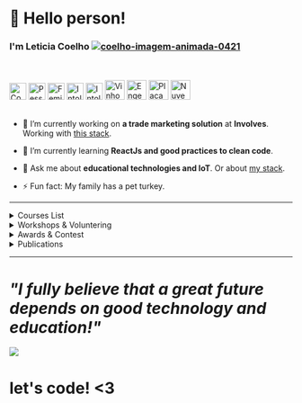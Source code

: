 # 👋 Hello person!
### I'm Leticia Coelho <a href="https://www.imagensanimadas.com/cat-coelhos-327.htm">  <img src="https://www.imagensanimadas.com/data/media/327/coelho-imagem-animada-0421.gif" border="0" alt="coelho-imagem-animada-0421" /></a>
<br><br>
<img src="https://image.flaticon.com/icons/png/512/2071/2071756.png" border="0" alt="Computador" height="30" />   <img src="https://image.flaticon.com/icons/svg/63/63962.svg" border="0" alt="Pessoa com deficiência" height="30" />
<img src="https://image.flaticon.com/icons/svg/1458/1458349.svg" border="0" alt="Feminista" height="30" />
<img src="https://img.icons8.com/ios/452/no-gluten.png" border="0" alt="Intolerânte ao Gluten" height="30" />
<img src="https://img.icons8.com/ios/72/non-lactose-food.png" border="0" alt="Intolerânte a lactose" height="30" />
<img src="https://image.flaticon.com/icons/svg/1691/1691089.svg" border="0" alt="Vinho" height="35" />
<img src="https://image.flaticon.com/icons/svg/2103/2103334.svg" border="0" alt="Engenheira" height="35" />
<img src="https://image.flaticon.com/icons/svg/2302/2302989.svg" border="0" alt="Placa de sistemas embarcados" height="35" />
<img src="https://encrypted-tbn0.gstatic.com/images?q=tbn%3AANd9GcSw8u0aPbGeOtNHMC17aBLETfZmkx3fejOfWA&usqp=CAU" border="0" alt="Nuvem de conectividade" height="35" />
<br><br>


- 🔭 I’m currently working on **a trade marketing solution** at **Involves**. 
Working with <a href="https://stackshare.io/leticiacoelho/involves">this stack</a>.
    
- 🌱 I’m currently learning **ReactJs and good practices to clean code**.
- 💬 Ask me about **educational technologies and IoT**. Or about <a href="https://stackshare.io/leticiacoelho/my-stack">my stack</a>.
- ⚡ Fun fact: My family has a pet turkey.

---- 
<!--START_SECTION:table-->
<details>
<summary>Courses List</summary>


| Course | Place | Hours |
| :---: | :---: | :---: |
| Forum internacional de Software Livre - Internet of Things | Porto Alegre-RS | 60 Hr |
| SBESC - School of Embedded Systems - SBC | João Pessoa-PB | 60 Hr |
| Empretec - Sebrae | Florianópolis-SC | 63 Hr |
| The developers conference - Machine Learning / IOT - GlobalCode | Florianópolis-SC | 33 Hr |
| Introduction to space technologies - INPE | São José dos Campos-SP | 126 Hr |
| Application of Machine Learning Techniques Using R - IFSC | São José-SC | 3 Hr |
| Matlab - IFSC | São José-SC | 66 Hr |
| Hackathon NASA SpaceApps | Florianópolis-SC | 22Hr |
| React Professional| Udemy | 21 Hr |

</details>
<details>
<summary>Workshops & Voluntering</summary>


| Role | Topic | Place | Year |
| :---: | :---: | :---: | :---: |
| Teacher | Workshop Arduino - basic | São José-SC | 2015 ~ 2016 |
| Speaker | Workshop Business model canvas - basic | São José-SC | 2016 |
| Teacher | Django Girls | Florianópolis-SC | 2016 |
| Speaker | Brainstorming - basic| São José-SC | 2017 |
| Organizing committee | The developers Conference | Florianópolis-SC | 2017 |
| Teacher | Tia Portal V15 Siemens - For SENAI teachers | Vitória da Conquista-BA | 2018 |
| Mentor Tech & Business | Hackathon Agroup |  Cuiabá, MT | 2019 |
| Mentor Tech & Business | Startup Weekend Woman | Florianópolis-SC | 2019 |
| Speaker | ENTIDV | Florianópolis-SC | 2019 |
| Technical Mentor | Conecta Startup Brazil | Online | 2020 |

</details>

<details>
<summary>Awards & Contest</summary>


| Topic | Grand |
| :---: | :---: |
| Second place at the IFSC Innovative Ideas Contest | 7.000,00 BRL grand |
| Final step at the Sinapses of Innovation Contest | Innovation & Entrepreuner training |
| Final step at Intel Embedded Systems Competition | Embedded Systems training |

</details>

<details>
<summary>Publications</summary>


| Topic | Type | Symposium | Place |
| :---: | :---: | :---: | :---: |
| TKmed - Medication aid system | Extended abstract | VI Brazilian Symposium on Computing Systems Engineering | João Pessoa-PB |
| TKmed - Sistema de auxílio à medicação | Abstract | Mostra Científico Cultural | São José-SC|
| Differentiating simulations and real (remote) experiments. | Full paper | 5th International Conference on Technological Ecosystems for Enhancing Multiculturality | Cádiz, Espanha|
| Estudo Comparativo entre Laboratórios Remotos e Simuladores.| Chapter | TICAI 2017 - TICs para el Aprendizaje de la Ingeniería. | ISBN 978-84-8158-774-6 ©IEEE|
| Simulação da operação e comunicação de uma carga útil baseada na Sonda de Langmuir com o OBC do NanosatC-Br2.| Full paper | 9° Workshop on Space Engineering and Technology. | São José dos Campos-SP |

</details>

--------

 # <i> "I fully believe that a great future depends on good technology and education!"</i> 
 
 <p align="left">
  <img src=https://64.media.tumblr.com/tumblr_lz2rp0DJiS1qcla63o1_400.gifv> 
</p>

# let's code! <3
